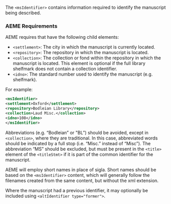 The `<msIdentifier>` contains information required to identify the manuscript being described.

### AEME Requirements

AEME requires that <msIdentifier> have the following child elements:

* `<settlement>`: The city in which the manuscript is currently located.
* `<repository>`: The repository in which the manuscript is located.
* `<collection>`: The collection or fond within the repository in which the manuscript is located. This element is optional if the full library shelfmark does not contain a collection identifier.
* `<idno>`: The standard number used to identify the manuscript (e.g. shelfmark).

For example:

```xml
<msIdentifier>
<settlement>Oxford</settlement>
<repository>Bodleian Library</repository>
<collection>Laud Misc.</collection>
<idno>108</idno>
</msIdentifier>
```

Abbreviations (e.g. “Bodleian” or "BL”) should be avoided, except in `<collection>`, where they are traditional. In this case, abbreviated words should be indicated by a full stop (i.e. “Misc.” instead of “Misc”). The abbreviation “MS” should be excluded, but must be present in the `<title>` element of the `<titleStmt>` if it is part of the common identifier for the manuscript.

AEME will employ short names in place of sigla. Short names should be based on the `<msIdentifier>` content, which will generally follow the filenames created from the same content, but without the xml extension.

Where the manuscript had a previous identifier, it may optionally be included using `<altIdentifier type="former">`.
